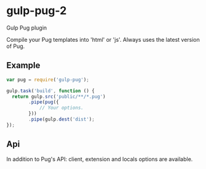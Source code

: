 # gulp-pug-2

Gulp Pug plugin

Compile your Pug templates into 'html' or 'js'.
Always uses the latest version of Pug.

## Example

```javascript
var pug = require('gulp-pug');

gulp.task('build', function () {
  return gulp.src('public/**/*.pug')
        .pipe(pug({
            // Your options.
        }))
        .pipe(gulp.dest('dist');
});
```

## Api

In addition to Pug's API: client, extension and locals options are available. 

